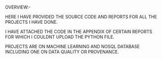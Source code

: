 OVERVIEW:-

HERE I HAVE PROVIDED THE SOURCE CODE AND REPORTS FOR ALL THE PROJECTS I HAVE DONE.

I HAVE ATTACHED THE CODE IN THE APPENDIX OF CERTAIN REPORTS FOR WHICH I COULDNT UPLOAD THE PYTHON FILE.

PROJECTS ARE ON MACHINE LEARNING AND NOSQL DATABASE INCLUDING ONE ON DATA QUALITY OR PROVENANCE.
